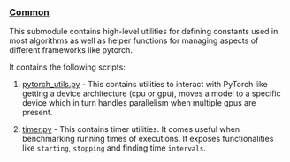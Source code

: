 ### [Common](common)

This submodule contains high-level utilities for defining constants used in most algorithms as well as helper functions for managing aspects of different frameworks like pytorch.  

It contains the following scripts:  

1. [pytorch_utils.py](./pytorch_utils.py) - This contains utilities to interact with PyTorch like getting a device architecture (cpu or gpu), moves a model to a specific device which in turn handles parallelism when multiple gpus are present.  

1. [timer.py](./timer.py) - This contains timer utilities. It comes useful when benchmarking running times of executions. It exposes functionalities like `starting`, `stopping` and finding time `intervals`.